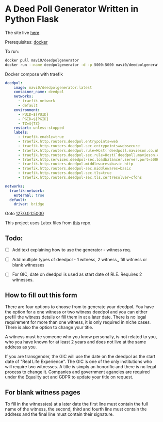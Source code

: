 # A Deed Poll Generator Written in Python Flask

The site live [here](http://deedpoll.mavieson.co.uk/)

Prerequisites: [docker](https://docs.docker.com/install/linux/docker-ce/ubuntu/)

To run:

```bash
docker pull mavi0/deedpolgenerator
docker run --name deedpolgenerator -d -p 5000:5000 mavi0/deedpolgenerator:latest
```

Docker compose with traefik
```yaml
deedpol:
    image: mavi0/deedpolgenerator:latest
    container_name: deedpol
    networks:
      - traefik-network
      - default
    environment:
      - PUID=${PUID}
      - PGID=${PGID}
      - TZ=${TZ}
    restart: unless-stopped
    labels:
      - traefik.enable=true
      - traefik.http.routers.deedpol.entrypoints=web
      - traefik.http.routers.deedpol-sec.entrypoints=websecure
      - traefik.http.routers.deedpol.rule=Host(`deedpoll.mavieson.co.uk`)
      - traefik.http.routers.deedpol-sec.rule=Host(`deedpoll.mavieson.co.uk`)
      - traefik.http.services.deedpol-sec.loadbalancer.server.port=5000
      - traefik.http.routers.deedpol.middlewares=basic-http
      - traefik.http.routers.deedpol-sec.middlewares=basic
      - traefik.http.routers.deedpol-sec.tls=true
      - traefik.http.routers.deedpol-sec.tls.certresolver=cfdns

networks:
  traefik-network:
    external: true
  default:
    driver: bridge
```

Goto [127.0.0.1:5000](http://127.0.0.1:5000)

This project uses Latex files from [this](https://github.com/mavi0/deedpol-template) repo.

## Todo: 

- [ ] Add text explaining how to use the generator - witness req.
- [ ] Add multiple types of deedpol - 1 witness, 2 witness,, fill witness or blank witnesses
- [ ] For GIC, date on deedpol is used as start date of RLE. Requires 2 witnesses. 



## How to fill out this form

There are four options to choose from to generate  your deedpol. You have the option for a one witness or two witness deedpol and you can either prefill the witness details or fill them in at a later date. There is no legal requirement for more than one witness, it is only required in niche cases. There is also the option to change your title. 

A witness must be someone who you know personally, is not related to you, who you have known for at least 2 years and does not live at the same address as you. 

If you are transgender, the GIC will use the date on the deedpol as the start date of "Real Life Experience". The GIC is one of the only institutions who will require two witnesses. A title is simply an honorific and there is no legal process to change it. Companies and government agancies are required under the Equality act and GDPR to update your title on request. 


## For blank witness pages
To fill in the witness(es) at a later date the first line must contain the full name of the witness, the second, third and fourth line must contain the address and the final line must contain their signature.
